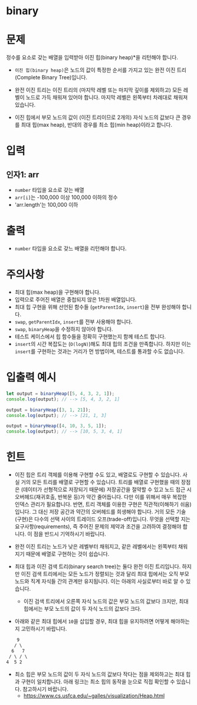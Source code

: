 # binary
# 문제
정수를 요소로 갖는 배열을 입력받아 이진 힙(binary heap)*을 리턴해야 합니다.

- `이진 힙(binary heap)`은 노드의 값이 특정한 순서를 가지고 있는 완전 이진 트리 (Complete Binary Tree)입니다.

- 완전 이진 트리는 이진 트리의 (마지막 레벨 또는 마지막 깊이를 제외하고) 모든 레벨이 노드로 가득 채워져 있어야 합니다. 마지막 레벨은 왼쪽부터 차례대로 채워져 있습니다.

- 이진 힙에서 부모 노드의 값이 (이진 트리이므로 2개의) 자식 노드의 값보다 큰 경우를 최대 힙(max heap), 반대의 경우를 최소 힙(min heap)이라고 합니다.


# 입력
## 인자1: arr
- `number` 타입을 요소로 갖는 배열
- `arr[i]`는 -100,000 이상 100,000 이하의 정수
- 'arr.length'는 100,000 이하

# 출력
- `number` 타입을 요소로 갖느 배열을 리턴해야 합니다.

# 주의사항
- 최대 힙(max heap)을 구현해야 합니다.
- 입력으로 주어진 배열은 중첩되지 않은 1차원 배열입니다.
- 최대 힙 구현을 위해 선언된 함수들 (`getParentIdx`, `insert`)을 전부 완성해야 합니다.
- `swap`, `getParentIdx`, `insert`를 전부 사용해야 합니다.
- `swap`, `binaryHeap`을 수정하지 않아야 합니다.
- 테스트 케이스에서 힙 함수들을 정확히 구현했는지 함께 테스트 합니다.
- `insert`의 시간 복잡도는 (`O(logN)`)해도 최대 힙의 조건을 만족합니다. 하지만 이는 `insert`를 구현하는 것과는 거리가 먼 방법이며, 테스트를 통과할 수도 없습니다.

# 입출력 예시
```javascript
let output = binaryHeap([5, 4, 3, 2, 1]);
console.log(output); // --> [5, 4, 3, 2, 1]

output = binaryHeap([3, 1, 21]);
console.log(output); // --> [21, 1, 3]

output = binaryHeap([4, 10, 3, 5, 1]);
console.log(output); // --> [10, 5, 3, 4, 1]
```

# 힌트
- 이진 힙은 트리 객체를 이용해 구현할 수도 있고, 배열로도 구현할 수 있습니다. 사실 거의 모든 트리를 배열로 구현할 수 있습니다. 트리를 배열로 구현했을 때의 장점은 (데이터가 선형적으로 저장되기 때문에) 저장공간을 절약할 수 있고 노드 접근 시 오버헤드(재귀호출, 반복문 등)가 약간 줄어듭니다. 다만 이를 위해서 매우 복잡한 인덱스 관리가 필요합니다. 반면, 트리 객체를 이용한 구현은 직관적(이해하기 쉬움)입니다. 그 대신 저장 공간과 약간의 오버헤드를 희생해야 합니다. 거의 모든 기술(구현)은 다수의 선택 사이의 트레이드 오프(trade-off)입니다. 무엇을 선택할 지는 요구사항(requirements), 즉 주어진 문제의 제약과 조건을 고려하여 결정해야 합니다. 이 점을 반드시 기억하시기 바랍니다.

- 완전 이진 트리는 노드가 낮은 레벨부터 채워지고, 같은 레벨에서는 왼쪽부터 채워지기 때문에 배열로 구현하는 것이 쉽습니다.

- 최대 힙과 이진 검색 트리(binary search tree)는 둘다 완전 이진 트리입니다. 하지만 이진 검색 트리에서는 모든 노드가 정렬되는 것과 달리 최대 힙에서는 오직 부모 노드와 직계 자식들 간의 관계만 유지됩니다. 이는 아래의 사실로부터 바로 알 수 있습니다.
    - 이진 검색 트리에서 오른쪽 자식 노드의 값은 부모 노드의 값보다 크지만, 최대 힙에서는 부모 노드의 값이 두 자식 노드의 값보다 크다.
    
- 아래와 같은 최대 힙에서 `10`을 삽입할 경우, 최대 힙을 유지하려면 어떻게 해야하는 지 고민하시기 바랍니다.

```html
    9
   / \
  6   7
 / \ / \
4  5 2
```

- 최소 힙은 부모 노드의 값이 두 자식 노드의 값보다 작다는 점을 제외하고는 최대 힙과 구현이 일치합니다. 아래 링크는 최소 힙의 동작을 눈으로 직접 확인할 수 있습니다. 참고하시기 바랍니다.
    - https://www.cs.usfca.edu/~galles/visualization/Heap.html